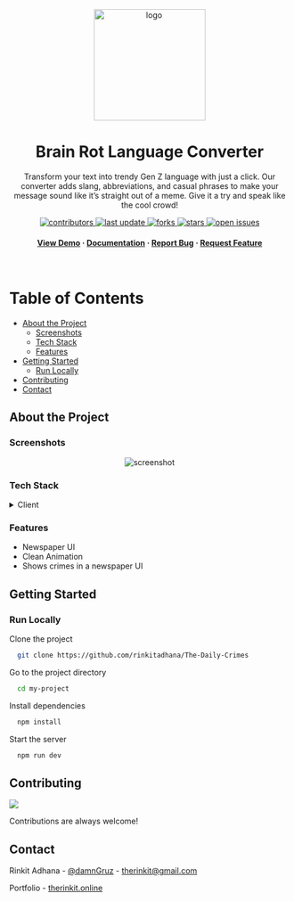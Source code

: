 
<div align="center">


  <img src="https://github.com/user-attachments/assets/7e03668f-4ab1-494d-8604-80c2f5f619cf" alt="logo" width="200" height="auto" />
  <h1>Brain Rot Language Converter</h1>
  
  <p>
Transform your text into trendy Gen Z language with just a click. Our converter adds slang, abbreviations, and casual phrases to make your message sound like it’s straight out of a meme. Give it a try and speak like the cool crowd!  </p>
  
  
<!-- Badges -->
<p>
  <a href="https://github.com/rinkitadhana/BrainRot-Language-Converter">
    <img src="https://img.shields.io/github/contributors/rinkitadhana/BrainRot-Language-Converter" alt="contributors" />
  </a>
  <a href="https://github.com/rinkitadhana/BrainRot-Language-Converter">
    <img src="https://img.shields.io/github/last-commit/rinkitadhana/BrainRot-Language-Converter" alt="last update" />
  </a>
  <a href="https://github.com/rinkitadhana/BrainRot-Language-Converter">
    <img src="https://img.shields.io/github/forks/rinkitadhana/BrainRot-Language-Converter" alt="forks" />
  </a>
  <a href="https://github.com/rinkitadhana/BrainRot-Language-Converter">
    <img src="https://img.shields.io/github/stars/rinkitadhana/BrainRot-Language-Converter" alt="stars" />
  </a>
  <a href="https://github.com/rinkitadhana/BrainRot-Language-Converter">
    <img src="https://img.shields.io/github/issues/rinkitadhana/BrainRot-Language-Converter" alt="open issues" />
  </a>
 
</p>
   
<h4>
    <a href="https://brainrot-language-converter.vercel.app/">View Demo</a>
  <span> · </span>
    <a href="https://github.com/rinkitadhana/BrainRot-Language-Converter">Documentation</a>
  <span> · </span>
    <a href="https://github.com/rinkitadhana/BrainRot-Language-Converter">Report Bug</a>
  <span> · </span>
    <a href="https://github.com/rinkitadhana/BrainRot-Language-Converter">Request Feature</a>
  </h4>
</div>

<br />

<!-- Table of Contents -->
#  Table of Contents

- [About the Project](#about-the-project)
  * [Screenshots](#screenshots)
  * [Tech Stack](#tech-stack)
  * [Features](#features)
- [Getting Started](#getting-started)
  * [Run Locally](#run-locally)
- [Contributing](#contributing)
- [Contact](#contact)

  

<!-- About the Project -->
##  About the Project


<!-- Screenshots -->
###  Screenshots

<div align="center"> 
  <img src="https://github.com/user-attachments/assets/fb1ec5c0-f5ea-44e0-be85-8ea0b3db38bb" alt="screenshot" />
</div>


<!-- TechStack -->
###  Tech Stack

<details>
  <summary>Client</summary>
  <ul>
        <li><a href="">React.js</a></li>
        <li><a href="">Typescript</a></li>
        <li><a href="">TailwindCSS</a></li>
  </ul>
</details>

<!-- Features -->
### Features

- Newspaper UI
- Clean Animation
- Shows crimes in a newspaper UI


<!-- Getting Started -->
##  Getting Started

<!-- Run Locally -->
### Run Locally

Clone the project

```bash
  git clone https://github.com/rinkitadhana/The-Daily-Crimes
```

Go to the project directory

```bash
  cd my-project
```

Install dependencies

```bash
  npm install
```

Start the server

```bash
  npm run dev
```



<!-- Contributing -->
## Contributing

<a href="https://github.com/rinkitadhana/The-Daily-Crimes/contributors">
  <img src="https://contrib.rocks/image?repo=rinkitadhana/The-Daily-Crimes" />
</a>


Contributions are always welcome!



<!-- Contact -->
##  Contact

Rinkit Adhana - [@damnGruz](https://twitter.com/damnGruz) - therinkit@gmail.com

Portfolio - [therinkit.online](https://therinkit.online)


